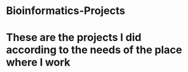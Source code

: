 # Bioinformatics-Projects
# These are the projects I did according to the needs of the place where I work
